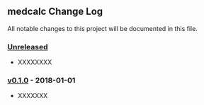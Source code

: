 ## medcalc Change Log

All notable changes to this project will be documented in this file.

### [Unreleased][unreleased]

- XXXXXXXX

### [v0.1.0] - 2018-01-01

- XXXXXXX



[unreleased]: https://github.com/blikblum/medcalc/compare/v0.1.0...HEAD
[v0.1.0]: https://github.com/blikblum/medcalc/compare/v0.0.1...v0.1.0
